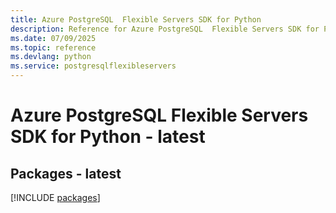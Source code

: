 ```yaml
---
title: Azure PostgreSQL  Flexible Servers SDK for Python
description: Reference for Azure PostgreSQL  Flexible Servers SDK for Python
ms.date: 07/09/2025
ms.topic: reference
ms.devlang: python
ms.service: postgresqlflexibleservers
---
```

# Azure PostgreSQL  Flexible Servers SDK for Python - latest
## Packages - latest
[!INCLUDE [packages](postgresql--flexible-servers-index.md)]
